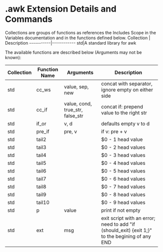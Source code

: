 # .awk Extension Details and Commands

Collections are groups of functions as references the Includes Scope in the Variables documentation and in the functions defined below.
Collection | Description
-----------|------------
std|A standard library for awk

The available functions are described below (Arguments may not be known):

Collection | Function Name | Arguments | Description
-----------|---------------|-----------|------------
std|cc_ws|value, sep, new|concat with separator, ignore empty on either side
std|cc_if|value, cond, true_str, false_str|concat if: prepend value to the right str
std|if_or|v, d|defaults empty v to d
std|pre_if|pre, v|if v: pre + v
std|tail2||$0 - 1 head value
std|tail3||$0 - 2 head values
std|tail4||$0 - 3 head values
std|tail5||$0 - 4 head values
std|tail6||$0 - 5 head values
std|tail7||$0 - 6 head values
std|tail8||$0 - 7 head values
std|tail9||$0 - 8 head values
std|tail10||$0 - 9 head values
std|p|value|print if not empty
std|ext|msg|exit script with an error; need to add "if (should_exit) {exit 1;}" to the begining of any END
